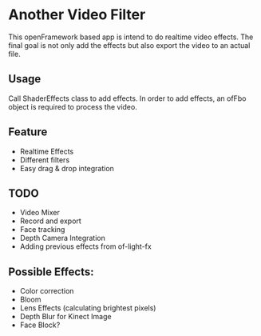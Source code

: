 # Another Video Filter
This openFramework based app is intend to do realtime video effects. The final goal is not only add the effects but also export the video to an actual file.

## Usage
Call ShaderEffects class to add effects. 
In order to add effects, an ofFbo object is required to process the video.

## Feature
- Realtime Effects
- Different filters 
- Easy drag & drop integration 

## TODO
- Video Mixer
- Record and export
- Face tracking
- Depth Camera Integration
- Adding previous effects from of-light-fx

## Possible Effects:
- Color correction 
- Bloom
- Lens Effects (calculating brightest pixels)
- Depth Blur for Kinect Image
- Face Block?


